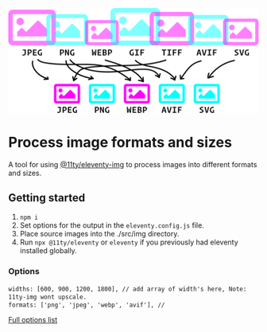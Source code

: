 ![alt text](process-img-min.svg)
# Process image formats and sizes

A tool for using [@11ty/eleventy-img](https://github.com/11ty/eleventy-img) to process images into different formats and sizes.

## Getting started

1. `npm i`
1. Set options for the output in the `eleventy.config.js` file.
1. Place source images into the ./src/img directory.
1. Run `npx @11ty/eleventy` or `eleventy` if you previously had eleventy installed globally.

### Options

```
widths: [600, 900, 1200, 1800], // add array of width's here, Note: 11ty-img wont upscale.
formats: ['png', 'jpeg', 'webp', 'avif'], //
```

[Full options list](https://www.11ty.dev/docs/plugins/image/#usage)
